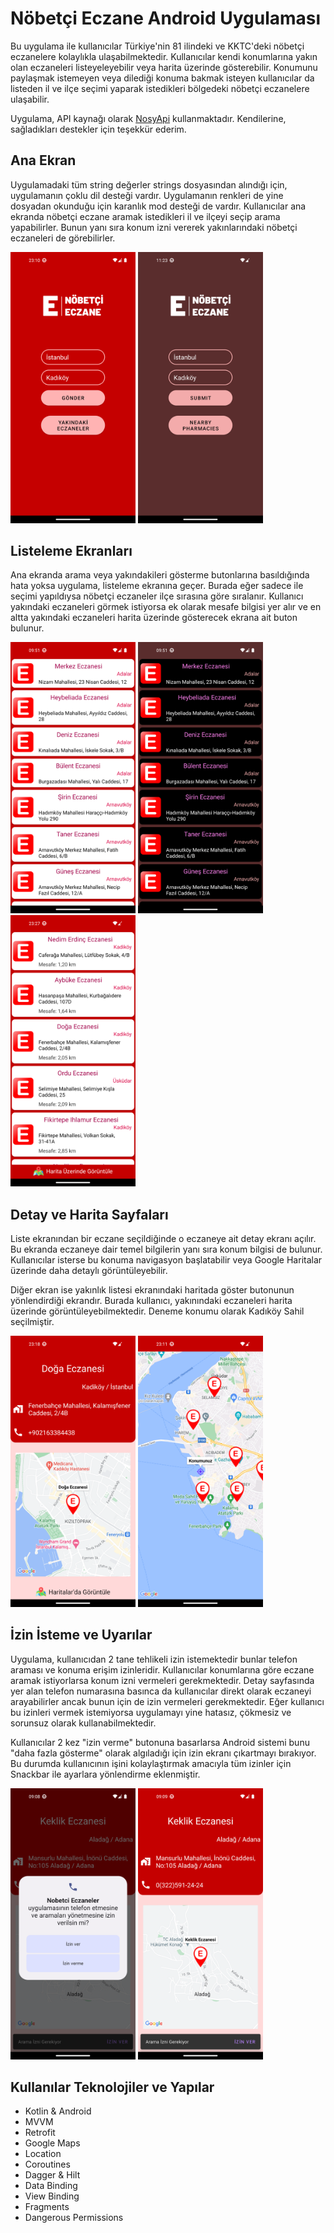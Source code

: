 # Nöbetçi Eczane Android Uygulaması

Bu uygulama ile kullanıcılar Türkiye'nin 81 ilindeki ve KKTC'deki nöbetçi eczanelere kolaylıkla ulaşabilmektedir. Kullanıcılar kendi konumlarına yakın olan eczaneleri listeyeleyebilir veya harita üzerinde gösterebilir. Konumunu paylaşmak istemeyen veya dilediği konuma bakmak isteyen kullanıcılar da listeden il ve ilçe seçimi yaparak istedikleri bölgedeki nöbetçi eczanelere ulaşabilir.

Uygulama, API kaynağı olarak <a href="https://www.nosyapi.com/">NosyApi</a> kullanmaktadır. Kendilerine, sağladıkları destekler için teşekkür ederim.

## Ana Ekran

Uygulamadaki tüm string değerler strings dosyasından alındığı için, uygulamanın çoklu dil desteği vardır. Uygulamanın renkleri de yine dosyadan okunduğu için karanlık mod desteği de vardır. Kullanıcılar ana ekranda nöbetçi eczane aramak istedikleri il ve ilçeyi seçip arama yapabilirler. Bunun yanı sıra konum izni vererek yakınlarındaki nöbetçi eczaneleri de görebilirler.

<a href="https://github.com/yemregul94/Android-Nobetci-Eczane/blob/main/screenshots/TR/main_light.png" target="_blank">
<img src="https://github.com/yemregul94/Android-Nobetci-Eczane/blob/main/screenshots/TR/main_light.png" width="200" style="max-width:100%;"></a>

<a href="https://github.com/yemregul94/Android-Nobetci-Eczane/blob/main/screenshots/EN/main_dark.png" target="_blank">
<img src="https://github.com/yemregul94/Android-Nobetci-Eczane/blob/main/screenshots/EN/main_dark.png" width="200" style="max-width:100%;"></a>


## Listeleme Ekranları

Ana ekranda arama veya yakındakileri gösterme butonlarına basıldığında hata yoksa uygulama, listeleme ekranına geçer. Burada eğer sadece ile seçimi yapıldıysa nöbetçi eczaneler ilçe sırasına göre sıralanır. Kullanıcı yakındaki eczaneleri görmek istiyorsa ek olarak mesafe bilgisi yer alır ve en altta yakındaki eczaneleri harita üzerinde gösterecek ekrana ait buton bulunur.

<a href="https://github.com/yemregul94/Android-Nobetci-Eczane/blob/main/screenshots/TR/list_county.png" target="_blank">
<img src="https://github.com/yemregul94/Android-Nobetci-Eczane/blob/main/screenshots/TR/list_county.png" width="200" style="max-width:100%;"></a>

<a href="https://github.com/yemregul94/Android-Nobetci-Eczane/blob/main/screenshots/TR/list_county_dark.png" target="_blank">
<img src="https://github.com/yemregul94/Android-Nobetci-Eczane/blob/main/screenshots/TR/list_county_dark.png" width="200" style="max-width:100%;"></a>

<a href="https://github.com/yemregul94/Android-Nobetci-Eczane/blob/main/screenshots/TR/list_distance.png" target="_blank">
<img src="https://github.com/yemregul94/Android-Nobetci-Eczane/blob/main/screenshots/TR/list_distance.png" width="200" style="max-width:100%;"></a>

## Detay ve Harita Sayfaları

Liste ekranından bir eczane seçildiğinde o eczaneye ait detay ekranı açılır. Bu ekranda eczaneye dair temel bilgilerin yanı sıra konum bilgisi de bulunur. Kullanıcılar isterse bu konuma navigasyon başlatabilir veya Google Haritalar üzerinde daha detaylı görüntüleyebilir. 

Diğer ekran ise yakınlık listesi ekranındaki haritada göster butonunun yönlendirdiği ekrandır. Burada kullanıcı, yakınındaki eczaneleri harita üzerinde görüntüleyebilmektedir. Deneme konumu olarak Kadıköy Sahil seçilmiştir.

<a href="https://github.com/yemregul94/Android-Nobetci-Eczane/blob/main/screenshots/TR/details.png" target="_blank">
<img src="https://github.com/yemregul94/Android-Nobetci-Eczane/blob/main/screenshots/TR/details.png" width="200" style="max-width:100%;"></a>

<a href="https://github.com/yemregul94/Android-Nobetci-Eczane/blob/main/screenshots/TR/map_nearby.png" target="_blank">
<img src="https://github.com/yemregul94/Android-Nobetci-Eczane/blob/main/screenshots/TR/map_nearby.png" width="200" style="max-width:100%;"></a>

## İzin İsteme ve Uyarılar

Uygulama, kullanıcıdan 2 tane tehlikeli izin istemektedir bunlar telefon araması ve konuma erişim izinleridir. Kullanıcılar konumlarına göre eczane aramak istiyorlarsa konum izni vermeleri gerekmektedir. Detay sayfasında yer alan telefon numarasına basınca da kullanıcılar direkt olarak eczaneyi arayabilirler ancak bunun için de izin vermeleri gerekmektedir. Eğer kullanıcı bu izinleri vermek istemiyorsa uygulamayı yine hatasız, çökmesiz ve sorunsuz olarak kullanabilmektedir.

Kullanıcılar 2 kez "izin verme" butonuna basarlarsa Android sistemi bunu "daha fazla gösterme" olarak algıladığı için izin ekranı çıkartmayı bırakıyor. Bu durumda kullanıcının işini kolaylaştırmak amacıyla tüm izinler için Snackbar ile ayarlara yönlendirme eklenmiştir.

<a href="https://github.com/yemregul94/Android-Nobetci-Eczane/blob/main/screenshots/TR/permission.png" target="_blank">
<img src="https://github.com/yemregul94/Android-Nobetci-Eczane/blob/main/screenshots/TR/permission.png" width="200" style="max-width:100%;"></a>

<a href="https://github.com/yemregul94/Android-Nobetci-Eczane/blob/main/screenshots/TR/permission_denied.png" target="_blank">
<img src="https://github.com/yemregul94/Android-Nobetci-Eczane/blob/main/screenshots/TR/permission_denied.png" width="200" style="max-width:100%;"></a>


## Kullanılar Teknolojiler ve Yapılar

- Kotlin & Android
- MVVM
- Retrofit
- Google Maps
- Location
- Coroutines
- Dagger & Hilt
- Data Binding
- View Binding
- Fragments
- Dangerous Permissions
